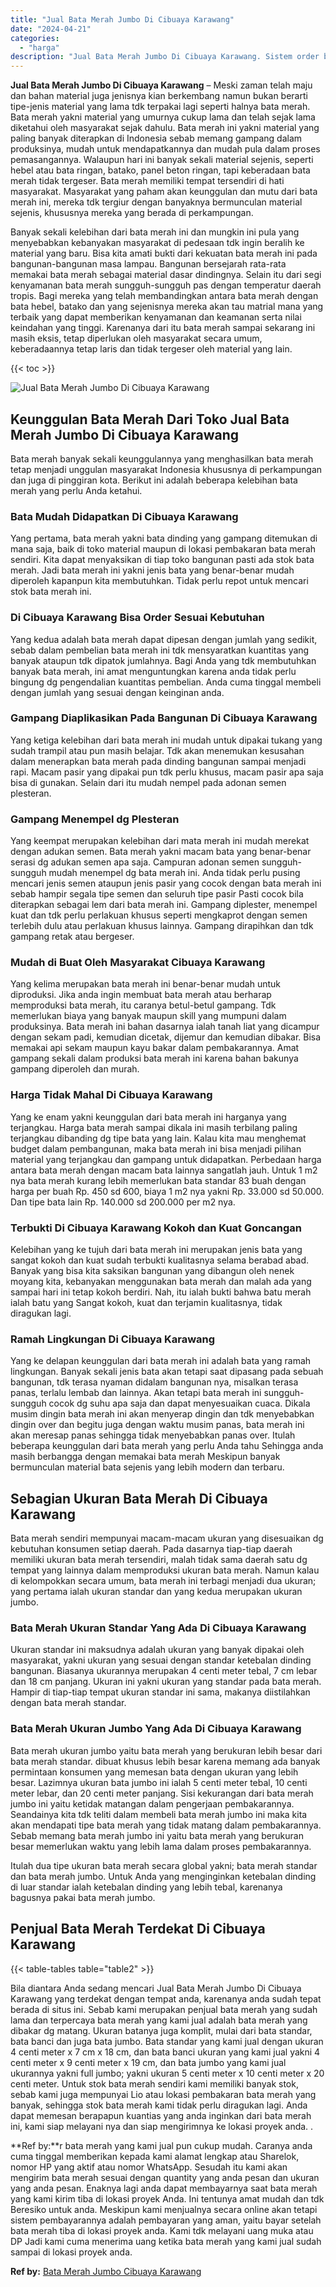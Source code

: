 ```yaml
---
title: "Jual Bata Merah Jumbo Di Cibuaya Karawang"
date: "2024-04-21"
categories: 
  - "harga"
description: "Jual Bata Merah Jumbo Di Cibuaya Karawang. Sistem order bata merah yang kami jual pun cukup mudah. Caranya anda cuma tinggal memberikan kepada kami alamat le..."
---
```


**Jual Bata Merah Jumbo Di Cibuaya Karawang** – Meski zaman telah maju dan bahan material juga jenisnya kian berkembang namun bukan berarti tipe-jenis material yang lama tdk terpakai lagi seperti halnya bata merah. Bata merah yakni material yang umurnya cukup lama dan telah sejak lama diketahui oleh masyarakat sejak dahulu. Bata merah ini yakni material yang paling banyak diterapkan di Indonesia sebab memang gampang dalam produksinya, mudah untuk mendapatkannya dan mudah pula dalam proses pemasangannya. Walaupun hari ini banyak sekali material sejenis, seperti hebel atau bata ringan, batako, panel beton ringan, tapi keberadaan bata merah tidak tergeser. Bata merah memiliki tempat tersendiri di hati masyarakat. Masyarakat yang paham akan keunggulan dan mutu dari bata merah ini, mereka tdk tergiur dengan banyaknya bermunculan material sejenis, khususnya mereka yang berada di perkampungan.

Banyak sekali kelebihan dari bata merah ini dan mungkin ini pula yang menyebabkan kebanyakan masyarakat di pedesaan tdk ingin beralih ke material yang baru. Bisa kita amati bukti dari kekuatan bata merah ini pada bangunan-bangunan masa lampau. Bangunan bersejarah rata-rata memakai bata merah sebagai material dasar dindingnya. Selain itu dari segi kenyamanan bata merah sungguh-sungguh pas dengan temperatur daerah tropis. Bagi mereka yang telah membandingkan antara bata merah dengan bata hebel, batako dan yang sejenisnya mereka akan tau matrial mana yang terbaik yang dapat memberikan kenyamanan dan keamanan serta nilai keindahan yang tinggi. Karenanya dari itu bata merah sampai sekarang ini masih eksis, tetap diperlukan oleh masyarakat secara umum, keberadaannya tetap laris dan tidak tergeser oleh material yang lain.

{{< toc >}}

![Jual Bata Merah Jumbo Di Cibuaya Karawang](/images/jual-bata-merah-02.png)

## Keunggulan Bata Merah Dari Toko Jual Bata Merah Jumbo Di Cibuaya Karawang

Bata merah banyak sekali keunggulannya yang menghasilkan bata merah tetap menjadi unggulan masyarakat Indonesia khususnya di perkampungan dan juga di pinggiran kota. Berikut ini adalah beberapa kelebihan bata merah yang perlu Anda ketahui.

### Bata Mudah Didapatkan Di Cibuaya Karawang

Yang pertama, bata merah yakni bata dinding yang gampang ditemukan di mana saja, baik di toko material maupun di lokasi pembakaran bata merah sendiri. Kita dapat menyaksikan di tiap toko bangunan pasti ada stok bata merah. Jadi bata merah ini yakni jenis bata yang benar-benar mudah diperoleh kapanpun kita membutuhkan. Tidak perlu repot untuk mencari stok bata merah ini.

### Di Cibuaya Karawang Bisa Order Sesuai Kebutuhan

Yang kedua adalah bata merah dapat dipesan dengan jumlah yang sedikit, sebab dalam pembelian bata merah ini tdk mensyaratkan kuantitas yang banyak ataupun tdk dipatok jumlahnya. Bagi Anda yang tdk membutuhkan banyak bata merah, ini amat menguntungkan karena anda tidak perlu bingung dg pengendalian kuantitas pembelian. Anda cuma tinggal membeli dengan jumlah yang sesuai dengan keinginan anda.

### Gampang Diaplikasikan Pada Bangunan Di Cibuaya Karawang

Yang ketiga kelebihan dari bata merah ini mudah untuk dipakai tukang yang sudah trampil atau pun masih belajar. Tdk akan menemukan kesusahan dalam menerapkan bata merah pada dinding bangunan sampai menjadi rapi. Macam pasir yang dipakai pun tdk perlu khusus, macam pasir apa saja bisa di gunakan. Selain dari itu mudah nempel pada adonan semen plesteran.

### Gampang Menempel dg Plesteran

Yang keempat merupakan kelebihan dari mata merah ini mudah merekat dengan adukan semen. Bata merah yakni macam bata yang benar-benar serasi dg adukan semen apa saja. Campuran adonan semen sungguh-sungguh mudah menempel dg bata merah ini. Anda tidak perlu pusing mencari jenis semen ataupun jenis pasir yang cocok dengan bata merah ini sebab hampir segala tipe semen dan seluruh tipe pasir Pasti cocok bila diterapkan sebagai lem dari bata merah ini. Gampang diplester, menempel kuat dan tdk perlu perlakuan khusus seperti mengkaprot dengan semen terlebih dulu atau perlakuan khusus lainnya. Gampang dirapihkan dan tdk gampang retak atau bergeser.

### Mudah di Buat Oleh Masyarakat Cibuaya Karawang

Yang kelima merupakan bata merah ini benar-benar mudah untuk diproduksi. Jika anda ingin membuat bata merah atau berharap memproduksi bata merah, itu caranya betul-betul gampang. Tdk memerlukan biaya yang banyak maupun skill yang mumpuni dalam produksinya. Bata merah ini bahan dasarnya ialah tanah liat yang dicampur dengan sekam padi, kemudian dicetak, dijemur dan kemudian dibakar. Bisa memakai api sekam maupun kayu bakar dalam pembakarannya. Amat gampang sekali dalam produksi bata merah ini karena bahan bakunya gampang diperoleh dan murah.

### Harga Tidak Mahal Di Cibuaya Karawang

Yang ke enam yakni keunggulan dari bata merah ini harganya yang terjangkau. Harga bata merah sampai dikala ini masih terbilang paling terjangkau dibanding dg tipe bata yang lain. Kalau kita mau menghemat budget dalam pembangunan, maka bata merah ini bisa menjadi pilihan material yang terjangkau dan gampang untuk didapatkan. Perbedaan harga antara bata merah dengan macam bata lainnya sangatlah jauh. Untuk 1 m2 nya bata merah kurang lebih memerlukan bata standar 83 buah dengan harga per buah Rp. 450 sd 600, biaya 1 m2 nya yakni Rp. 33.000 sd 50.000. Dan tipe bata lain Rp. 140.000 sd 200.000 per m2 nya.

### Terbukti Di Cibuaya Karawang Kokoh dan Kuat Goncangan

Kelebihan yang ke tujuh dari bata merah ini merupakan jenis bata yang sangat kokoh dan kuat sudah terbukti kualitasnya selama berabad abad. Banyak yang bisa kita saksikan bangunan yang dibangun oleh nenek moyang kita, kebanyakan menggunakan bata merah dan malah ada yang sampai hari ini tetap kokoh berdiri. Nah, itu ialah bukti bahwa batu merah ialah batu yang Sangat kokoh, kuat dan terjamin kualitasnya, tidak diragukan lagi.

### Ramah Lingkungan Di Cibuaya Karawang

Yang ke delapan keunggulan dari bata merah ini adalah bata yang ramah lingkungan. Banyak sekali jenis bata akan tetapi saat dipasang pada sebuah bangunan, tdk terasa nyaman didalam bangunan nya, misalkan terasa panas, terlalu lembab dan lainnya. Akan tetapi bata merah ini sungguh-sungguh cocok dg suhu apa saja dan dapat menyesuaikan cuaca. Dikala musim dingin bata merah ini akan menyerap dingin dan tdk menyebabkan dingin over dan begitu juga dengan waktu musim panas, bata merah ini akan meresap panas sehingga tidak menyebabkan panas over. Itulah beberapa keunggulan dari bata merah yang perlu Anda tahu Sehingga anda masih berbangga dengan memakai bata merah Meskipun banyak bermunculan material bata sejenis yang lebih modern dan terbaru.

## Sebagian Ukuran Bata Merah Di Cibuaya Karawang

Bata merah sendiri mempunyai macam-macam ukuran yang disesuaikan dg kebutuhan konsumen setiap daerah. Pada dasarnya tiap-tiap daerah memiliki ukuran bata merah tersendiri, malah tidak sama daerah satu dg tempat yang lainnya dalam memproduksi ukuran bata merah. Namun kalau di kelompokkan secara umum, bata merah ini terbagi menjadi dua ukuran; yang pertama ialah ukuran standar dan yang kedua merupakan ukuran jumbo.

### Bata Merah Ukuran Standar Yang Ada Di Cibuaya Karawang

Ukuran standar ini maksudnya adalah ukuran yang banyak dipakai oleh masyarakat, yakni ukuran yang sesuai dengan standar ketebalan dinding bangunan. Biasanya ukurannya merupakan 4 centi meter tebal, 7 cm lebar dan 18 cm panjang. Ukuran ini yakni ukuran yang standar pada bata merah. Hampir di tiap-tiap tempat ukuran standar ini sama, makanya diistilahkan dengan bata merah standar.

### Bata Merah Ukuran Jumbo Yang Ada Di Cibuaya Karawang

Bata merah ukuran jumbo yaitu bata merah yang berukuran lebih besar dari bata merah standar. dibuat khusus lebih besar karena memang ada banyak permintaan konsumen yang memesan bata dengan ukuran yang lebih besar. Lazimnya ukuran bata jumbo ini ialah 5 centi meter tebal, 10 centi meter lebar, dan 20 centi meter panjang. Sisi kekurangan dari bata merah jumbo ini yaitu ketidak matangan dalam pengerjaan pembakarannya. Seandainya kita tdk teliti dalam membeli bata merah jumbo ini maka kita akan mendapati tipe bata merah yang tidak matang dalam pembakarannya. Sebab memang bata merah jumbo ini yaitu bata merah yang berukuran besar memerlukan waktu yang lebih lama dalam proses pembakarannya.

Itulah dua tipe ukuran bata merah secara global yakni; bata merah standar dan bata merah jumbo. Untuk Anda yang menginginkan ketebalan dinding di luar standar ialah ketebalan dinding yang lebih tebal, karenanya bagusnya pakai bata merah jumbo.

## Penjual Bata Merah Terdekat Di Cibuaya Karawang

{{< table-tables table="table2" >}}

Bila diantara Anda sedang mencari Jual Bata Merah Jumbo Di Cibuaya Karawang yang terdekat dengan tempat anda, karenanya anda sudah tepat berada di situs ini. Sebab kami merupakan penjual bata merah yang sudah lama dan terpercaya bata merah yang kami jual adalah bata merah yang dibakar dg matang. Ukuran batanya juga komplit, mulai dari bata standar, bata banci dan juga bata jumbo. Bata standar yang kami jual dengan ukuran 4 centi meter x 7 cm x 18 cm, dan bata banci ukuran yang kami jual yakni 4 centi meter x 9 centi meter x 19 cm, dan bata jumbo yang kami jual ukurannya yakni full jumbo; yakni ukuran 5 centi meter x 10 centi meter x 20 centi meter. Untuk stok bata merah sendiri kami memiliki banyak stok, sebab kami juga mempunyai Lio atau lokasi pembakaran bata merah yang banyak, sehingga stok bata merah kami tidak perlu diragukan lagi. Anda dapat memesan berapapun kuantias yang anda inginkan dari bata merah ini, kami siap melayani nya dan siap mengirimnya ke lokasi proyek anda.
.

**Ref by:**r bata merah yang kami jual pun cukup mudah. Caranya anda cuma tinggal memberikan kepada kami alamat lengkap atau Sharelok, nomor HP yang aktif atau nomor WhatsApp. Sesudah itu kami akan mengirim bata merah sesuai dengan quantity yang anda pesan dan ukuran yang anda pesan. Enaknya lagi anda dapat membayarnya saat bata merah yang kami kirim tiba di lokasi proyek Anda. Ini tentunya amat mudah dan tdk Beresiko untuk anda. Meskipun kami menjualnya secara online akan tetapi sistem pembayarannya adalah pembayaran yang aman, yaitu bayar setelah bata merah tiba di lokasi proyek anda. Kami tdk melayani uang muka atau DP Jadi kami cuma menerima uang ketika bata merah yang kami jual sudah sampai di lokasi proyek anda.

**Ref by:** [Bata Merah Jumbo Cibuaya Karawang](https://id.wikipedia.org/wiki/Bata)
